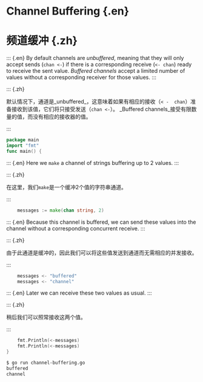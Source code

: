 
# Channel Buffering {.en}


# 频道缓冲 {.zh}


::: {.en}
By default channels are _unbuffered_, meaning that they
will only accept sends (`chan <-`) if there is a
corresponding receive (`<- chan`) ready to receive the
sent value. _Buffered channels_ accept a limited
number of  values without a corresponding receiver for
those values.
:::

::: {.zh}

默认情况下，通道是_unbuffered_，这意味着如果有相应的接收（`< -  chan`）准备接收到该值，它们将只接受发送（`chan <-`）。 _Buffered channels_接受有限数量的值，而没有相应的接收器的值。

:::


```go
package main
import "fmt"
func main() {
```


::: {.en}
Here we `make` a channel of strings buffering up to
2 values.
:::

::: {.zh}

在这里，我们`make`是一个缓冲2个值的字符串通道。

:::


```go
	messages := make(chan string, 2)
```


::: {.en}
Because this channel is buffered, we can send these
values into the channel without a corresponding
concurrent receive.
:::

::: {.zh}

由于此通道是缓冲的，因此我们可以将这些值发送到通道而无需相应的并发接收。

:::


```go
	messages <- "buffered"
	messages <- "channel"
```


::: {.en}
Later we can receive these two values as usual.
:::

::: {.zh}

稍后我们可以照常接收这两个值。

:::


```go
	fmt.Println(<-messages)
	fmt.Println(<-messages)
}
```


```bash
$ go run channel-buffering.go 
buffered
channel
```


